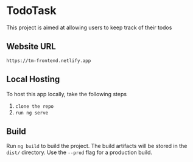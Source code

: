 # TodoTask

This project is aimed at allowing users to keep track of their todos

## Website URL

`https://tm-frontend.netlify.app`

## Local Hosting

To host this app locally, take the following steps 
1. `clone the repo`
2. `run ng serve`

## Build

Run `ng build` to build the project. The build artifacts will be stored in the `dist/` directory. Use the `--prod` flag for a production build.